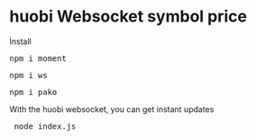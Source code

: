 # huobi Websocket symbol price
İnstall
<pre>npm i moment</pre>
<pre>npm i ws</pre>
<pre>npm i pako</pre>
With the huobi websocket, you can get instant updates
<pre> node index.js</pre>
